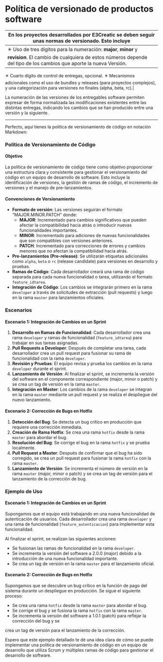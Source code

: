 # Política de versionado de productos software


|En los proyectos desarrollados por E3Creatic se deben seguir unas normas de versionado. Esto incluye  |
|-----------|
| ✴️ Uso de tres dígitos para la numeración: **major**, **minor** y **revision**. El cambio de cualquiera de estos números depende del tipo de los cambios que aporte la nueva Versión.  
✴️ Cuarto dígito de control de entregas, opcional. 
✴️ Mecanismos adicionales como el uso de bundles y releases (para proyectos complejos), y una categorización para versiones no finales (alpha, beta, rc).|

La numeración de las versiones de los entregables software permiten expresar de forma normalizada las modificaciones existentes entre las distintas entregas, indicando los cambios que se han producido entre una versión y la siguiente.


--------

Perfecto, aquí tienes la política de versionamiento de código en notación Markdown:


### Política de Versionamiento de Código

#### Objetivo
La política de versionamiento de código tiene como objetivo proporcionar una estructura clara y consistente para gestionar el versionamiento del código en un equipo de desarrollo de software. Esto incluye la identificación de versiones, la gestión de ramas de código, el incremento de versiones y el manejo de pre-lanzamientos.

#### Convenciones de Versionamiento
- **Formato de versión**: Las versiones seguirán el formato "MAJOR.MINOR.PATCH" donde:
  - **MAJOR**: Incrementado para cambios significativos que pueden afectar la compatibilidad hacia atrás o introducir nuevas funcionalidades importantes.
  - **MINOR**: Incrementado para adiciones de nuevas funcionalidades que son compatibles con versiones anteriores.
  - **PATCH**: Incrementado para correcciones de errores y cambios menores que no afectan la compatibilidad hacia atrás.
- **Pre-lanzamientos (Pre-release)**: Se utilizarán etiquetas adicionales como `alpha`, `beta` o `rc` (release candidate) para versiones en desarrollo y pruebas.
- **Ramas de Código**: Cada desarrollador creará una rama de código separada para cada nueva funcionalidad o tarea, utilizando el formato `feature_idtarea`.
- **Integración de Código**: Los cambios se integrarán primero en la rama `developer` a través de solicitudes de extracción (pull requests) y luego en la rama `master` para lanzamientos oficiales.

### Escenarios

#### Escenario 1: Integración de Cambios en un Sprint
1. **Desarrollo en Ramas de Funcionalidad**: Cada desarrollador crea una rama `developer` y ramas de funcionalidad (`feature_idtarea`) para trabajar en sus tareas asignadas.
2. **Pull Requests a Developer**: Después de completar una tarea, cada desarrollador crea un pull request para fusionar su rama de funcionalidad con la rama `developer`.
3. **Revisión y Pruebas**: El equipo revisa y prueba los cambios en la rama `developer` durante el sprint.
4. **Lanzamiento de Versión**: Al finalizar el sprint, se incrementa la versión del software en el componente correspondiente (major, minor o patch) y se crea un tag de versión en la rama `master`.
5. **Integración en Master**: Los cambios de la rama `developer` se integran en la rama `master` mediante un pull request y se realiza el despliegue del nuevo lanzamiento.

#### Escenario 2: Corrección de Bugs en Hotfix
1. **Detección del Bug**: Se detecta un bug crítico en producción que requiere una corrección inmediata.
2. **Creación de Rama Hotfix**: Se crea una rama `hotfix` desde la rama `master` para abordar el bug.
3. **Resolución del Bug**: Se corrige el bug en la rama `hotfix` y se prueba localmente.
4. **Pull Request a Master**: Después de confirmar que el bug ha sido corregido, se crea un pull request para fusionar la rama `hotfix` con la rama `master`.
5. **Lanzamiento de Versión**: Se incrementa el número de versión en la rama `master` (major, minor o patch) y se crea un tag de versión para el lanzamiento de la corrección de bug.

### Ejemplo de Uso

#### Escenario 1: Integración de Cambios en un Sprint
Supongamos que el equipo está trabajando en una nueva funcionalidad de autenticación de usuarios. Cada desarrollador crea una rama `developer` y una rama de funcionalidad (`feature_autenticacion`) para implementar esta funcionalidad.

Al finalizar el sprint, se realizan las siguientes acciones:
- Se fusionan las ramas de funcionalidad en la rama `developer`.
- Se incrementa la versión del software a 2.0.0 (major) debido a la introducción de una nueva funcionalidad importante.
- Se crea un tag de versión en la rama `master` para el lanzamiento oficial.

#### Escenario 2: Corrección de Bugs en Hotfix
Supongamos que se descubre un bug crítico en la función de pago del sistema durante un despliegue en producción. Se sigue el siguiente proceso:
- Se crea una rama `hotfix` desde la rama `master` para abordar el bug.
- Se corrige el bug y se fusiona la rama `hotfix` con la rama `master`.
- Se incrementa la versión del software a 1.0.1 (patch) para reflejar la corrección del bug y se

 crea un tag de versión para el lanzamiento de la corrección.

Espero que este ejemplo detallado te dé una idea clara de cómo se puede implementar una política de versionamiento de código en un equipo de desarrollo que utiliza Scrum y múltiples ramas de código para gestionar el desarrollo de software.



